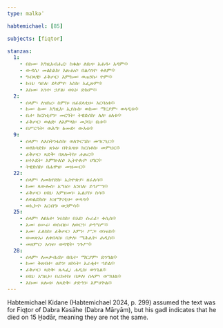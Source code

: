 ```yaml
---
type: malkəʾ

habtemichael: [85]

subjects: [fiqtor]

stanzas:
  1:
    - በስመ፡ እግዚአብሔር፡ ስቁል፡ ለቤዛ፡ አሐዱ፡ አዳም፨
    - ውዳሴ፡ መልክእከ፡ እጽሐፍ፡ በልሳንየ፡ ቀለም፨
    - ግብጻዊ፡ ፊቅጦር፡ እምከመ፡ ወጠንኩ፡ ዮም፨
    - ኩነኒ፡ ኀይለ፡ ድካምየ፡ እስከ፡ እፌጽም፨
    - እስመ፡ አንተ፡ ኃያል፡ ወአነ፡ ድኩም፨
  2:
    - ሰላም፡ ለዝክረ፡ ስምከ፡ ዘፊደላቲሁ፡ አርባዕቱ፨
    - ከመ፡ ስመ፡ እግዚእ፡ ኢየሱስ፡ ወስመ፡ ማርያም፡ ወላዲቱ፨
    - ቤተ፡ ክርስቲያን፡ መርዓት፡ ትዌድሰከ፡ ለለ፡ ዕለቱ፨
    - ፊቅጦር፡ ወልድ፡ ለአምላክ፡ መጋቤ፡ ቤቱ፨
    - በሥርዓት፡ ወሕግ፡ ፅሙድ፡ ውእቱ፨
  9:
    - ሰላም፡ ለእስትንፋስከ፡ ወለጕርዔከ፡ መዓርዒር፨
    - ወለክሳድከ፡ ጽኑዕ፡ በትእዛዘ፡ ክርስቶስ፡ መምህር፨
    - ፊቅጦር፡ ጻድቅ፡ በጸሎትከ፡ ሐጹር፨
    - ዘተኦደት፡ እምኵለሄ፡ ኢትዮጵያ፡ ሀገር፨
    - ትዌድሰከ፡ በሐዋዝ፡ መዝሙር፨
  22:
    - ሰላም፡ ለመከየድከ፡ ኢትዮጵያ፡ ዘፈለሳ፨
    - ከመ፡ ጳውሎስ፡ አሣዕነ፡ እንበለ፡ ይኅሥሣ፨
    - ፊቅጦር፡ ሀበኒ፡ እምዘመነ፡ ኤልያስ፡ ስሳ፨
    - ለወልድከሰ፡ አዝማናቲሁ፡ ሠላሳ፨
    - ወኢኮኖ፡ አርብዓ፡ ወኃምሳ፨
  25:
    - ሰላም፡ ለፀአተ፡ ነፍስከ፡ በእደ፡ ሱራፊ፡ ቀሲስ፨
    - አመ፡ ዐሡሩ፡ ወሰብዑ፡ ለወርኀ፡ ታኅሣሥ፨
    - አመ፡ ፈለስከ፡ ፊቅጦር፡ እምነ፡ ሥጋ፡ ወነፍስ፨
    - ወመጽኡ፡ ለቀበላከ፡ በቃለ፡ ማሕሌት፡ ሐዲስ፨
    - መዘምር፡ አሳፍ፡ ወዳዊት፡ ንጉሥ፨
  28:
    - ሰላም፡ ለመቃብሪከ፡ በቤተ፡ ማርያም፡ ድንግል፨
    - ከመ፡ ቅጽበተ፡ ዐይን፡ ዘኮነት፡ አራቂተ፡ ኀይል፨
    - ፊቅጦር፡ ጻድቅ፡ ጸሓፌ፡ ሐዲስ፡ ወንጌል፨
    - ሀበኒ፡ እግዚኦ፡ በረከተከ፡ በቃለ፡ ሰላም፡ ወሣህል፨
    - እስመ፡ ጸሎቱ፡ ለጻድቅ፡ ታድኅን፡ እምሀጕል፨
---
```

Habtemichael Kidane (Habtemichael 2024, p. 299) assumed the text was for Fiqṭor of Dabra Kəsāhe (Dabra Māryām), but his gadl indicates that he died on 15 Ḫǝdār, meaning they are not the same.